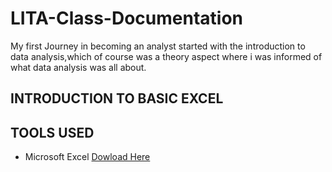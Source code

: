 # LITA-Class-Documentation

My first Journey in becoming an analyst started with the introduction to data analysis,which of course was a theory aspect where i was informed of what data analysis was all about.

## INTRODUCTION TO BASIC EXCEL
## TOOLS USED
- Microsoft Excel [Dowload Here](https://docs.google.com/document/d/1mcI1xirrzT3j4fhzBJMroA9ihIAGkbjifkBhaR5OSzw/edit?usp=drive_link)
